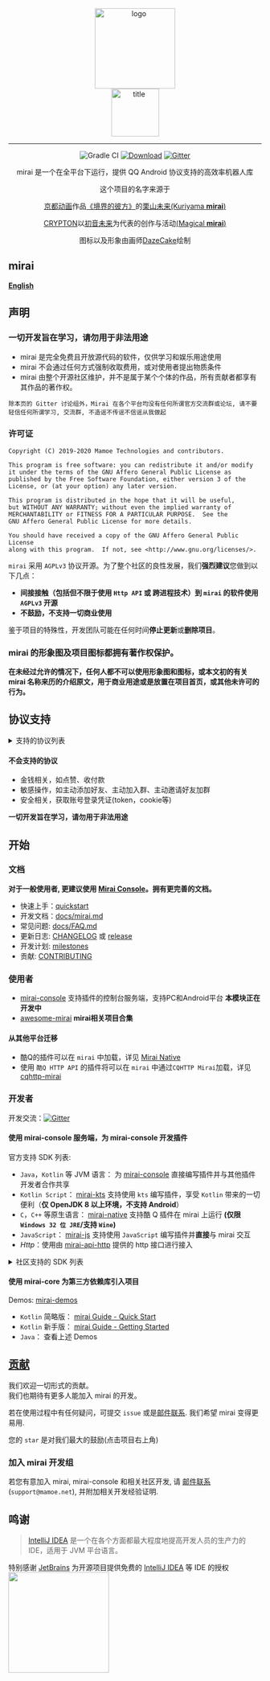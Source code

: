 <div align="center">
   <img width="160" src="docs/mirai.png" alt="logo"></br>

   <img width="95" src="docs/mirai.svg" alt="title">

----

![Gradle CI](https://github.com/mamoe/mirai/workflows/Gradle%20CI/badge.svg?branch=master)
[![Download](https://api.bintray.com/packages/him188moe/mirai/mirai-core/images/download.svg)](https://bintray.com/him188moe/mirai/mirai-core/)
[![Gitter](https://badges.gitter.im/mamoe/mirai.svg)](https://gitter.im/mamoe/mirai?utm_source=badge&utm_medium=badge&utm_campaign=pr-badge)

mirai 是一个在全平台下运行，提供 QQ Android 协议支持的高效率机器人库

这个项目的名字来源于
     <p><a href = "http://www.kyotoanimation.co.jp/">京都动画</a>作品<a href = "https://zh.moegirl.org/zh-hans/%E5%A2%83%E7%95%8C%E7%9A%84%E5%BD%BC%E6%96%B9">《境界的彼方》</a>的<a href = "https://zh.moegirl.org/zh-hans/%E6%A0%97%E5%B1%B1%E6%9C%AA%E6%9D%A5">栗山未来(Kuriyama <b>mirai</b>)</a></p>
     <p><a href = "https://www.crypton.co.jp/">CRYPTON</a>以<a href = "https://www.crypton.co.jp/miku_eng">初音未来</a>为代表的创作与活动<a href = "https://magicalmirai.com/2019/index_en.html">(Magical <b>mirai</b>)</a></p>
图标以及形象由画师<a href = "https://github.com/DazeCake">DazeCake</a>绘制
</div>


## mirai

**[English](README-eng.md)**  

## 声明

### 一切开发旨在学习，请勿用于非法用途

- mirai 是完全免费且开放源代码的软件，仅供学习和娱乐用途使用
- mirai 不会通过任何方式强制收取费用，或对使用者提出物质条件
- mirai 由整个开源社区维护，并不是属于某个个体的作品，所有贡献者都享有其作品的著作权。
```
除本页的 Gitter 讨论组外，Mirai 在各个平台均没有任何所谓官方交流群或论坛, 请不要轻信任何所谓学习, 交流群, 不造谣不传谣不信谣从我做起
```

### 许可证

    Copyright (C) 2019-2020 Mamoe Technologies and contributors.

    This program is free software: you can redistribute it and/or modify
    it under the terms of the GNU Affero General Public License as
    published by the Free Software Foundation, either version 3 of the
    License, or (at your option) any later version.

    This program is distributed in the hope that it will be useful,
    but WITHOUT ANY WARRANTY; without even the implied warranty of
    MERCHANTABILITY or FITNESS FOR A PARTICULAR PURPOSE.  See the
    GNU Affero General Public License for more details.

    You should have received a copy of the GNU Affero General Public License
    along with this program.  If not, see <http://www.gnu.org/licenses/>.

`mirai` 采用 `AGPLv3` 协议开源。为了整个社区的良性发展，我们**强烈建议**您做到以下几点：

- **间接接触（包括但不限于使用 `Http API` 或 跨进程技术）到 `mirai` 的软件使用 `AGPLv3` 开源**
- **不鼓励，不支持一切商业使用**

鉴于项目的特殊性，开发团队可能在任何时间**停止更新**或**删除项目**。

### **mirai 的形象图及项目图标都拥有著作权保护。**
**在未经过允许的情况下，任何人都不可以使用形象图和图标，或本文初的有关 mirai 名称来历的介绍原文，用于商业用途或是放置在项目首页，或其他未许可的行为。**

## 协议支持

<details>
  <summary>支持的协议列表</summary>

| 消息相关                    | 支持              |
|:----------------------|:----------------|
| 文字                  | 群聊 \| 好友 \| 临时会话 |
| 原生表情                  | 群聊 \| 好友 \| 临时会话 |
| 图片 上传 / 发送 / 解析 (最大 20M)           | 群聊 \| 好友 \| 临时会话 |
| 图片下载           | 群聊 \| 好友 \| 临时会话 |
| XML，JSON 等富文本消息           | 群聊 \| 好友 \| 临时会话 |
| 长消息 (5000 字符 + 50 图片) | 群聊               |
| 引用回复                  | 群聊 \| 好友 \| 临时会话 |
| 合并转发 (最大 200 条)                  | 群聊  |
| 撤回                  | 群聊 \| 好友 \| 临时会话 |
| At (含 At 全体成员)                  | 群聊 |
| 撤回群员消息                  | 群聊 |

| 群相关                    |
|:----------------------|
| 完整群列表; 完整群成员列表|
| 群员权限获取|
| 禁言群员; 全员禁言; 禁言时间获取|
| 群公告管理(获取，发布，删除)|
| 群设置(自动审批，入群公告，坦白说，成员邀请，匿名聊天)|
| 处理入群申请; 移除群员 |

| 好友相关 |
|:----|
| 完整好友列表 |
| 处理新好友申请 |

</details>

#### 不会支持的协议
- 金钱相关，如点赞、收付款
- 敏感操作，如主动添加好友、主动加入群、主动邀请好友加群
- 安全相关，获取账号登录凭证(token，cookie等)

**一切开发旨在学习，请勿用于非法用途**

## 开始

### 文档

**对于一般使用者, 更建议使用 [Mirai Console](https://github.com/mamoe/mirai-console)。拥有更完善的文档。**

- 快速上手：[quickstart](docs/guide_quick_start.md)
- 开发文档：[docs/mirai.md](docs/mirai.md)
- 常见问题: [docs/FAQ.md](docs/FAQ.md)
- 更新日志: [CHANGELOG](https://github.com/mamoe/mirai/blob/master/CHANGELOG.md) 或 [release](https://github.com/mamoe/mirai/releases)
- 开发计划: [milestones](https://github.com/mamoe/mirai/milestones)
- 贡献: [CONTRIBUTING](CONTRIBUTING.md)

### 使用者

- [mirai-console](https://github.com/mamoe/mirai-console) 支持插件的控制台服务端，支持PC和Android平台 **本模块正在开发中**
- [awesome-mirai](https://github.com/project-mirai/awsome-mirai/blob/master/README.md) **mirai相关项目合集**

#### 从其他平台迁移

- 酷Q的插件可以在 `mirai` 中加载，详见 [Mirai Native](https://github.com/iTXTech/mirai-native)
- 使用 `酷Q HTTP API` 的插件将可以在 `mirai` 中通过`CQHTTP Mirai`加载，详见 [cqhttp-mirai](https://github.com/yyuueexxiinngg/cqhttp-mirai)

### 开发者

开发交流：[![Gitter](https://badges.gitter.im/mamoe/mirai.svg)](https://gitter.im/mamoe/mirai?utm_source=badge&utm_medium=badge&utm_campaign=pr-badge)

#### 使用 mirai-console 服务端，为 mirai-console 开发插件

官方支持 SDK 列表:

- `Java`，`Kotlin` 等 JVM 语言： 为 [mirai-console](https://github.com/mamoe/mirai-console) 直接编写插件并与其他插件开发者合作共享
- `Kotlin Script`： [mirai-kts](https://github.com/iTXTech/mirai-kts) 支持使用 `kts` 编写插件，享受 `Kotlin` 带来的一切便利（**仅 OpenJDK 8 以上环境，不支持 Android**）
- `C`，`C++` 等原生语言： [mirai-native](https://github.com/iTXTech/mirai-native) 支持酷 Q 插件在 mirai 上运行 **(仅限 `Windows 32 位 JRE`/支持 `Wine`)**
- `JavaScript`： [mirai-js](https://github.com/iTXTech/mirai-js) 支持使用 `JavaScript` 编写插件并**直接**与 mirai 交互
- *Http*：使用由 [mirai-api-http](https://github.com/mamoe/mirai-api-http) 提供的 http 接口进行接入

<details>
  <summary>社区支持的 SDK 列表</summary>

基于 `mirai-core` (独立使用):
- `Lua`: [lua-mirai](https://github.com/only52607/lua-mirai) 基于 mirai-core 的 Lua SDK，并提供了 Java 扩展支持，可在 Lua 中调用 Java 代码开发机器人


基于 `mirai-http-api` (配合 [mirai-console](https://github.com/mamoe/mirai-console)):

- `Python`: [Graia Framework](https://github.com/GraiaProject/Application) 基于 `mirai-api-http` 的机器人开发框架
- `JavaScript`(`Node.js`): [node-mirai](https://github.com/RedBeanN/node-mirai) mirai 的 Node.js SDK
- `Go`: [gomirai](https://github.com/Logiase/gomirai) 基于 mirai-api-http 的 GoLang SDK
- `Mozilla Rhino`: [mirai-rhinojs-sdk](https://github.com/StageGuard/mirai-rhinojs-sdk) 为基于 Rhino(如 Auto.js 等安卓 app 或运行环境)的 JavaScript 提供简单易用的 SDK
- `C++`: [mirai-cpp](https://github.com/cyanray/mirai-cpp) mirai-http-api 的 C++ 封装，方便使用 C++ 开发 mirai-http-api 插件
- `C++`: [miraipp](https://github.com/Chlorie/miraipp-template) mirai-http-api 的另一个 C++ 封装，使用现代 C++ 特性，并提供了较完善的说明文档
- `C#`: [mirai-CSharp](https://github.com/Executor-Cheng/mirai-CSharp) 基于 mirai-api-http 的 C# SDK
- `Rust`: [mirai-rs](https://github.com/HoshinoTented/mirai-rs) mirai-http-api 的 Rust 封装
- `TypeScript`: [mirai-ts](https://github.com/YunYouJun/mirai-ts) mirai-api-http 的 TypeScript SDK，附带声明文件，拥有良好的注释和类型提示，也可作为 JavaScript SDK 使用。
- `易语言`: [e-mirai](https://github.com/only52607/e-mirai) mirai-api-http 的 易语言 SDK，使用全中文环境开发插件，适合编程新手使用。
- `.Net/C#`: [Hyperai](https://github.com/theGravityLab/ProjHyperai) 从 mirai-api-http 对接到机器人开发框架再到开箱即用的插件式机器人程序一应俱全。

</details>

#### 使用 mirai-core 为第三方依赖库引入项目

Demos: [mirai-demos](https://github.com/mamoe/mirai-demos)

- `Kotlin` 简略版： [mirai Guide - Quick Start](/docs/guide_quick_start.md)
- `Kotlin` 新手版： [mirai Guide - Getting Started](/docs/guide_getting_started.md)
- `Java`： 查看上述 Demos

## [贡献](CONTRIBUTING.md)

我们欢迎一切形式的贡献。  
我们也期待有更多人能加入 mirai 的开发。  

若在使用过程中有任何疑问，可提交 `issue` 或是[邮件联系](mailto:support@mamoe.net). 我们希望 mirai 变得更易用.

您的 `star` 是对我们最大的鼓励(点击项目右上角)

### 加入 mirai 开发组
若您有意加入 mirai, mirai-console 和相关社区开发, 请 [邮件联系](mailto:support@mamoe.net) (`support@mamoe.net`), 并附加相关开发经验证明.

## 鸣谢

> [IntelliJ IDEA](https://zh.wikipedia.org/zh-hans/IntelliJ_IDEA) 是一个在各个方面都最大程度地提高开发人员的生产力的 IDE，适用于 JVM 平台语言。

特别感谢 [JetBrains](https://www.jetbrains.com/?from=mirai) 为开源项目提供免费的 [IntelliJ IDEA](https://www.jetbrains.com/idea/?from=mirai) 等 IDE 的授权  
[<img src=".github/jetbrains-variant-3.png" width="200"/>](https://www.jetbrains.com/?from=mirai)

